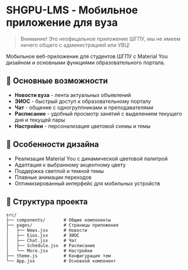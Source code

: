 # SHGPU-LMS - Мобильное приложение для вуза

> Внимание! Это неофицальное приложение ШГПУ, мы не имеем ничего общего с администрацией или УВЦ!

Мобильное веб-приложение для студентов ШГПУ с Material You дизайном и основными функциями образовательного портала.

## 📱 Основные возможности

- **Новости вуза** - лента актуальных объявлений
- **ЭИОС** - быстрый доступ к образовательному порталу
- **Чат** - общение с одногруппниками и преподавателями
- **Расписание** - удобный просмотр занятий с выделением текущего дня и текущей пары
- **Настройки** - персонализация цветовой схемы и темы

## 🎨 Особенности дизайна

- Реализация Material You с динамической цветовой палитрой
- Адаптация к выбранному акцентному цвету
- Поддержка светлой и темной темы
- Плавные анимации переходов
- Оптимизированный интерфейс для мобильных устройств

## 📂 Структура проекта

```
src/
├── components/       # Общие компоненты
├── pages/            # Страницы приложения
│   ├── News.jsx      # Новости
│   ├── Eios.jsx      # ЭИОС
│   ├── Chat.jsx      # Чат
│   ├── Schedule.jsx  # Расписание
│   └── More.jsx      # Настройки
├── theme.js          # Конфигурация тем
└── App.jsx           # Основной компонент
```
